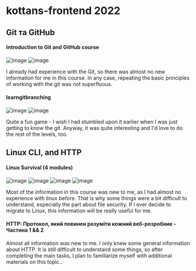 # kottans-frontend 2022

## Git та GitHub 

#### Introduction to Git and GitHub course

![image](https://user-images.githubusercontent.com/107479140/184119568-14ecb49b-0bdb-40c7-a9af-85fd43c9867b.png)
![image](https://user-images.githubusercontent.com/107479140/184119870-4428d4df-ed2f-4d21-8552-051eac7dfca5.png)

I already had experience with the Git, so there was almost no new information for me in this course.
In any case, repeating the basic principles of working with the git was not superfluous.

#### learngitbranching

![image](https://user-images.githubusercontent.com/107479140/184134740-625dcbcc-7523-48ea-a67b-748f1212c4c3.png)
![image](https://user-images.githubusercontent.com/107479140/184134774-fddb1c96-8818-402c-bd17-05c0cfec0995.png)

Quite a fun game - I wish I had stumbled upon it earlier when I was just getting to know the git. Anyway, it was quite interesting and I'd love to do the rest of the levels, too.

## Linux CLI, and HTTP

#### Linux Survival (4 modules)

![image](https://user-images.githubusercontent.com/107479140/185256068-22a9cd36-29d0-4973-a27d-3b5ef2c01215.png)
![image](https://user-images.githubusercontent.com/107479140/185256102-2327bc0f-bf27-4025-ab78-e9f3409540b1.png)
![image](https://user-images.githubusercontent.com/107479140/185256111-bad13179-1e73-44d1-99d0-132a00dc5c8c.png)
![image](https://user-images.githubusercontent.com/107479140/185256143-7852b896-a422-48d1-b1a9-f37c30d4cb7a.png)

Most of the information in this course was new to me, as I had almost no experience with linux before. That is why some things were a bit difficult to understand, especially the part about file security. If I ever decide to migrate to Linux, this information will be really useful for me.

#### HTTP: Протокол, який повинен розуміти кожний веб-розробник - Частина 1 && 2

Almost all information was new to me. I only knew some general information about HTTP. It is still difficult to understand some things, so after completing the main tasks, I plan to familiarize myself with additional materials on this topic..
